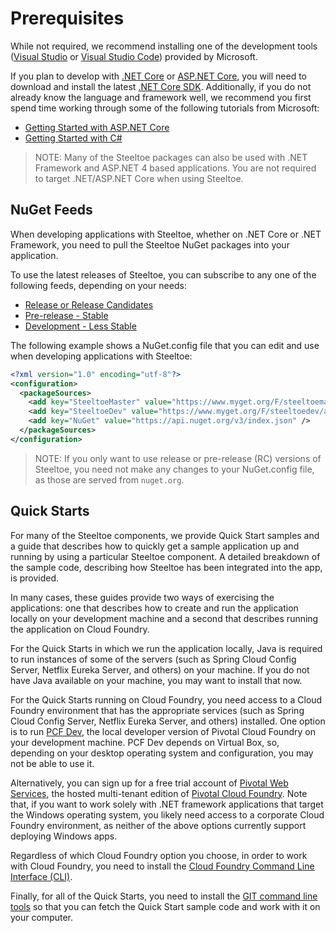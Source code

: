 # Prerequisites

While not required, we recommend installing one of the development tools ([Visual Studio](https://www.visualstudio.com/) or [Visual Studio Code](https://code.visualstudio.com/)) provided by Microsoft.

If you plan to develop with [.NET Core](https://docs.microsoft.com/en-us/dotnet/articles/core/) or [ASP.NET Core](https://docs.microsoft.com/en-us/aspnet/core/), you will need to download and install the latest [.NET Core SDK](https://www.microsoft.com/net/download/core). Additionally, if you do not already know the language and framework well, we recommend you first spend time working through some of the following tutorials from Microsoft:

* [Getting Started with ASP.NET Core](https://docs.microsoft.com/en-us/aspnet/core/getting-started)
* [Getting Started with C#](https://www.microsoft.com/net/tutorials/csharp/getting-started)

>NOTE: Many of the Steeltoe packages can also be used with .NET Framework and ASP.NET 4 based applications. You are not required to target .NET/ASP.NET Core when using Steeltoe.

## NuGet Feeds

When developing applications with Steeltoe, whether on .NET Core or .NET Framework, you need to pull the Steeltoe NuGet packages into your application.

To use the latest releases of Steeltoe, you can subscribe to any one of the following feeds, depending on your needs:

* [Release or Release Candidates](https://www.nuget.org/profiles/steeltoe)
* [Pre-release - Stable](https://www.myget.org/gallery/steeltoemaster)
* [Development - Less Stable](https://www.myget.org/gallery/steeltoedev)

The following example shows a NuGet.config file that you can edit and use when developing applications with Steeltoe:

```xml
<?xml version="1.0" encoding="utf-8"?>
<configuration>
  <packageSources>
    <add key="SteeltoeMaster" value="https://www.myget.org/F/steeltoemaster/api/v3/index.json" />
    <add key="SteeltoeDev" value="https://www.myget.org/F/steeltoedev/api/v3/index.json" />
    <add key="NuGet" value="https://api.nuget.org/v3/index.json" />
  </packageSources>
</configuration>
```

>NOTE: If you only want to use release or pre-release (RC) versions of Steeltoe, you need not make any changes to your NuGet.config file, as those are served from `nuget.org`.

## Quick Starts

For many of the Steeltoe components, we provide Quick Start samples and a guide that describes how to quickly get a sample application up and running by using a particular Steeltoe component. A detailed breakdown of the sample code, describing how Steeltoe has been integrated into the app, is provided.

In many cases, these guides provide two ways of exercising the applications: one that describes how to create and run the application locally on your development machine and a second that describes running the application on Cloud Foundry.

For the Quick Starts in which we run the application locally, Java is required to run instances of some of the servers (such as Spring Cloud Config Server, Netflix Eureka Server, and others) on your machine. If you do not have Java available on your machine, you may want to install that now.

For the Quick Starts running on Cloud Foundry, you need access to a Cloud Foundry environment that has the appropriate services (such as Spring Cloud Config Server, Netflix Eureka Server, and others) installed. One option is to run [PCF Dev](https://docs.pivotal.io/pcf-dev/), the local developer version of Pivotal Cloud Foundry on your development machine. PCF Dev depends on Virtual Box, so, depending on your desktop operating system and configuration, you may not be able to use it.

Alternatively, you can sign up for a free trial account of [Pivotal Web Services](https://run.pivotal.io/), the hosted multi-tenant edition of [Pivotal Cloud Foundry](https://pivotal.io/platform). Note that, if you want to work solely with .NET framework applications that target the Windows operating system, you likely need access to a corporate Cloud Foundry environment, as neither of the above options currently support deploying Windows apps.

Regardless of which Cloud Foundry option you choose, in order to work with Cloud Foundry, you need to install the [Cloud Foundry Command Line Interface (CLI)](https://github.com/cloudfoundry/cli/releases).

Finally, for all of the Quick Starts, you need to install the [GIT command line tools](https://git-scm.com/book/en/v2/Getting-Started-Installing-Git) so that you can fetch the Quick Start sample code and work with it on your computer.

[//]: # (this is a hack to prevent the TOC from drifting down into the footer)
<div style="height:500px"></div>
